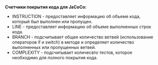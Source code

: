 **Cчетчики покрытия кода для JaCoCo:**

* INSTRUCTION - предоставляет информацию об объеме кода, который был выполнен или пропущен.
* LINE - предоставляет информацию об объеме выполненных строк кода.
* BRANCH - подсчитывает общее количество ветвей (использование операторов if и switch) в методе и определяет количество выполненных или пропущенных ветвей.
* COMPLEXITY - подсчитывает количесвто тестов, которое необходимо для полного покрытия кода.

